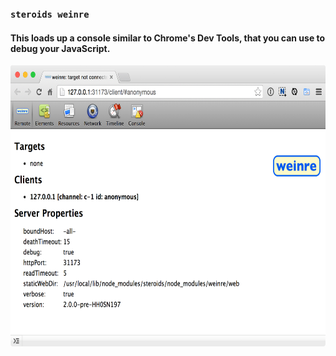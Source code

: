 ###  `steroids weinre` <!-- .element: class="bold" -->

#### This loads up a console similar to Chrome's Dev Tools, that you can use to debug your JavaScript.

<img src="assets/images/weinre.png" height="450">